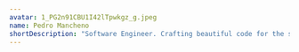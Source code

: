 ```yaml
---
avatar: 1_PG2n91CBU1I42lTpwkgz_g.jpeg
name: Pedro Mancheno
shortDescription: "Software Engineer. Crafting beautiful code for the sake of my future self."
---
```

